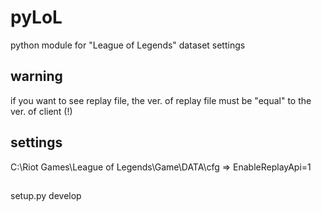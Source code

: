 # pyLoL
python module for "League of Legends" dataset settings 

## warning 

  if you want to see replay file, the ver. of replay file must be "equal" to the ver. of client (!)

## settings

  C:\Riot Games\League of Legends\Game\DATA\cfg => EnableReplayApi=1

## <command>
  setup.py develop
